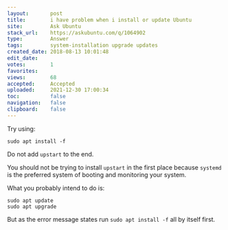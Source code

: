 ```yaml
---
layout:       post
title:        i have problem when i install or update Ubuntu
site:         Ask Ubuntu
stack_url:    https://askubuntu.com/q/1064902
type:         Answer
tags:         system-installation upgrade updates
created_date: 2018-08-13 10:01:48
edit_date:    
votes:        1
favorites:    
views:        68
accepted:     Accepted
uploaded:     2021-12-30 17:00:34
toc:          false
navigation:   false
clipboard:    false
---
```


Try using:

``` 
sudo apt install -f

```

Do not add `upstart` to the end.

You should not be trying to install `upstart` in the first place because `systemd` is the preferred system of booting and monitoring your system.

What you probably intend to do is:

``` 
sudo apt update
sudo apt upgrade

```

But as the error message states run `sudo apt install -f` all by itself first.
